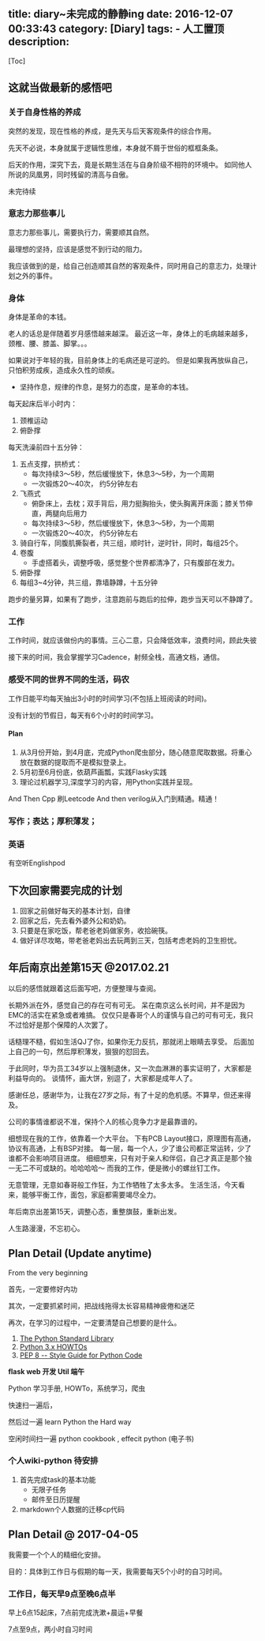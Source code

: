 title: diary~未完成的静静ing
date: 2016-12-07 00:33:43
category: [Diary]
tags:
    - 人工置顶
description:
---
[Toc]

## 这就当做最新的感悟吧

### 关于自身性格的养成

突然的发现，现在性格的养成，是先天与后天客观条件的综合作用。

先天不必说，本身就属于逻辑性思维，本身就不屑于世俗的框框条条。

后天的作用，深究下去，竟是长期生活在与自身阶级不相符的环境中。
如同他人所说的凤凰男，同时残留的清高与自傲。

未完待续

### 意志力那些事儿

意志力那些事儿，需要执行力，需要顺其自然。

最理想的坚持，应该是感觉不到行动的阻力。

我应该做到的是，给自己创造顺其自然的客观条件，同时用自己的意志力，处理计划之外的事件。

### 身体

身体是革命的本钱。

老人的话总是伴随着岁月感悟越来越深。
最近这一年，身体上的毛病越来越多，颈椎、腰、膝盖、脚掌。。。

如果说对于年轻的我，目前身体上的毛病还是可逆的。
但是如果我再放纵自己，只怕积劳成疾，造成永久性的顽疾。

*   坚持作息，规律的作息，是努力的态度，是革命的本钱。

每天起床后半小时内：
1.  颈椎运动
2.  俯卧撑

每天洗澡前四十五分钟：
1.  五点支撑，拱桥式：
    *   每次持续3～5秒，然后缓慢放下，休息3～5秒，为一个周期
    *   一次锻炼20～40次， 约5分钟左右
2.  飞燕式 
    *   俯卧床上，去枕；双手背后，用力挺胸抬头，使头胸离开床面；膝关节伸直，两腿向后用力
    *   每次持续3～5秒，然后缓慢放下，休息3～5秒，为一个周期
    *   一次锻炼20～40次， 约5分钟左右
3.  骑自行车，同腹肌撕裂者，共三组，顺时针，逆时针，同时，每组25个。
4.  卷腹
    *   手虚搭着头，调整呼吸，感觉整个世界都清净了，只有腹部在发力。
5.  俯卧撑
6.  每组3~4分钟，共三组，靠墙静蹲，十五分钟

跑步的量另算，如果有了跑步，注意跑前与跑后的拉伸，跑步当天可以不静蹲了。

### 工作

工作时间，就应该做份内的事情。三心二意，只会降低效率，浪费时间，顾此失彼

接下来的时间，我会掌握学习Cadence，射频全栈，高通文档，通信。


### 感受不同的世界不同的生活，码农

工作日能平均每天抽出3小时的时间学习(不包括上班阅读的时间)。

没有计划的节假日，每天有6个小时的时间学习。

#### Plan

1. 从3月份开始，到4月底，完成Python爬虫部分，随心随意爬取数据。将重心放在数据的提取而不是模拟登录上。
2. 5月初至6月份底，依葫芦画瓢，实践Flasky实践
3. 理论过机器学习,深度学习的内容，用Python实践并呈现。

And Then Cpp 刷Leetcode
And then verilog从入门到精通。精通！

### 写作；表达；厚积薄发；


### 英语

有空听Englishpod

## 下次回家需要完成的计划

1. 回家之前做好每天的基本计划，自律
2. 回家之后，先去看外婆外公和奶奶。
3. 只要是在家吃饭，帮老爸老妈做家务，收拾碗筷。
4. 做好详尽攻略，带老爸老妈出去玩两到三天，包括考虑老妈的卫生担忧。

## 年后南京出差第15天 @2017.02.21

以后的感悟就跟着这后面写吧，方便整理与查阅。

长期外派在外，感觉自己的存在可有可无。
呆在南京这么长时间，并不是因为EMC的活实在紧急或者难搞。
仅仅只是春哥个人的谨慎与自己的可有可无，我只不过恰好是那个保障的人次罢了。

话糙理不糙，假如生活QJ了你，如果你无力反抗，那就闭上眼睛去享受。
后面加上自己的一句，然后厚积薄发，狠狠的怼回去。

于此同时，华为员工34岁以上强制退休，又一次血淋淋的事实证明了，大家都是利益导向的。
谈情怀，画大饼，别逗了，大家都是成年人了。

感谢任总，感谢华为，让我在27岁之际，有了十足的危机感。不算早，但还来得及。

公司的事情谁都说不准，保持个人的核心竞争力才是最靠谱的。

细想现在我的工作，依靠着一个大平台。
下有PCB Layout接口，原理图有高通，协议有高通，上有BSP对接。
每一层，每一个人，少了谁公司都正常运转，少了谁都不会影响项目进度。
细细想来，只有对于亲人和伴侣，自己才真正是那个独一无二不可或缺的。哈哈哈哈～
而我的工作，便是微小的螺丝钉工作。

无意管理，无意如春哥般工作狂，为工作牺牲了太多太多。
生活生活，今天看来，能够平衡工作，面包，家庭都需要竭尽全力。

年后南京出差第15天，调整心态，重整旗鼓，重新出发。

人生路漫漫，不忘初心。

## Plan Detail (Update anytime)

From the very beginning

首先，一定要修好内功

其次，一定要抓紧时间，把战线拖得太长容易精神疲倦和迷茫

再次，在学习的过程中，一定要清楚自己想要的是什么。

1. [The Python Standard Library](https://docs.python.org/3/library)
2. [Python 3.x HOWTOs](https://docs.python.org/3.5/howto/index.html)
3. [PEP 8 -- Style Guide for Python Code](https://www.python.org/dev/peps/pep-0008/)

**flask web 开发 Util 端午**

Python 学习手册, HOWTo，系统学习，爬虫

快速扫一遍后，

然后过一遍 learn Python the Hard way

空闲时间扫一遍 python cookbook , effecit python (电子书)

### 个人wiki-python 待安排

1.  首先完成task的基本功能
    * 无限子任务
    * 邮件至日历提醒
2.  markdown个人数据的迁移cp代码

## Plan Detail @ 2017-04-05

我需要一个个人的精细化安排。

目的：具体到工作日与假期的每一天，我需要每天5个小时的自习时间。

### 工作日，每天早9点至晚6点半

早上6点15起床，7点前完成洗漱+晨运+早餐

7点至9点，两小时自习时间



